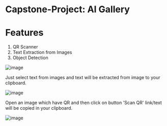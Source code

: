 # Capstone-Project: AI Gallery 


# Features

1. QR Scanner
2. Text Extraction from Images
3. Object Detection

![image](https://user-images.githubusercontent.com/65031177/190869667-564eda7c-58fc-431c-9624-508c20385960.png)

Just select text from images and text will be extracted from image to your clipboard.

![image](https://user-images.githubusercontent.com/65031177/190869701-82282fd7-5d03-4a2c-8e0d-ab825cbe57f9.png)

Open an image which have QR and then click on button 'Scan QR' link/text will be copied in your clipboard.

![image](https://user-images.githubusercontent.com/65031177/190869771-4e8ae48d-24dd-4b0d-a9fe-8720671b0058.png)

